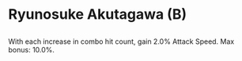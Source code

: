 # Ryunosuke Akutagawa (B)

## 

With each increase in combo hit count, gain 2.0% Attack Speed. Max bonus: 10.0%.